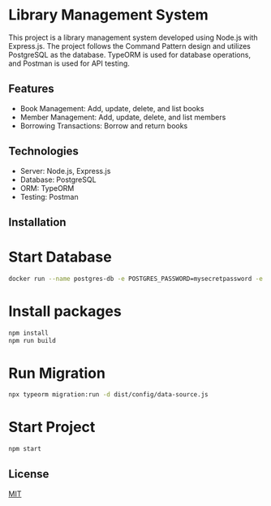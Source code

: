 # Library Management System
This project is a library management system developed using Node.js with Express.js. The project follows the Command Pattern design and utilizes PostgreSQL as the database. TypeORM is used for database operations, and Postman is used for API testing.

## Features
- Book Management: Add, update, delete, and list books
- Member Management: Add, update, delete, and list members
- Borrowing Transactions: Borrow and return books

## Technologies
- Server: Node.js, Express.js
- Database: PostgreSQL
- ORM: TypeORM
- Testing: Postman

## Installation

# Start Database 
```bash
docker run --name postgres-db -e POSTGRES_PASSWORD=mysecretpassword -e POSTGRES_USER=myuser -e POSTGRES_DB=mydb -p 5432:5432 -d postgres
```

# Install packages
```bash
npm install
npm run build
```

# Run Migration
```bash
npx typeorm migration:run -d dist/config/data-source.js
```

# Start Project
```bash
npm start
```

## License

[MIT](https://choosealicense.com/licenses/mit/)